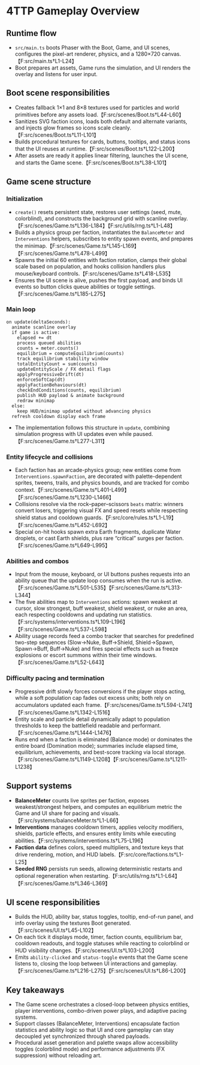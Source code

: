 # 4TTP Gameplay Overview

## Runtime flow
- `src/main.ts` boots Phaser with the Boot, Game, and UI scenes, configures the pixel-art renderer, physics, and a 1280×720 canvas.【F:src/main.ts†L1-L24】
- Boot prepares art assets, Game runs the simulation, and UI renders the overlay and listens for user input.

## Boot scene responsibilities
- Creates fallback 1×1 and 8×8 textures used for particles and world primitives before any assets load.【F:src/scenes/Boot.ts†L44-L60】
- Sanitizes SVG faction icons, loads both default and alternate variants, and injects glow frames so icons scale cleanly.【F:src/scenes/Boot.ts†L11-L101】
- Builds procedural textures for cards, buttons, tooltips, and status icons that the UI reuses at runtime.【F:src/scenes/Boot.ts†L122-L200】
- After assets are ready it applies linear filtering, launches the UI scene, and starts the Game scene.【F:src/scenes/Boot.ts†L38-L101】

## Game scene structure
### Initialization
- `create()` resets persistent state, restores user settings (seed, mute, colorblind), and constructs the background grid with scanline overlay.【F:src/scenes/Game.ts†L136-L184】【F:src/utils/rng.ts†L1-L48】
- Builds a physics group per faction, instantiates the `BalanceMeter` and `Interventions` helpers, subscribes to entity spawn events, and prepares the minimap.【F:src/scenes/Game.ts†L145-L169】【F:src/scenes/Game.ts†L478-L499】
- Spawns the initial 60 entities with faction rotation, clamps their global scale based on population, and hooks collision handlers plus mouse/keyboard controls.【F:src/scenes/Game.ts†L418-L535】
- Ensures the UI scene is alive, pushes the first payload, and binds UI events so button clicks queue abilities or toggle settings.【F:src/scenes/Game.ts†L185-L275】

### Main loop
```pseudo
on update(deltaSeconds):
  animate scanline overlay
  if game is active:
    elapsed += dt
    process queued abilities
    counts = meter.counts()
    equilibrium = computeEquilibrium(counts)
    track equilibrium stability window
    totalEntityCount = sum(counts)
    updateEntityScale / FX detail flags
    applyProgressiveDrift(dt)
    enforceSoftCap(dt)
    applyFactionBehaviours(dt)
    checkEndConditions(counts, equilibrium)
    publish HUD payload & animate background
    redraw minimap
  else:
    keep HUD/minimap updated without advancing physics
  refresh cooldown display each frame
```
- The implementation follows this structure in `update`, combining simulation progress with UI updates even while paused.【F:src/scenes/Game.ts†L277-L311】

### Entity lifecycle and collisions
- Each faction has an arcade-physics group; new entities come from `Interventions.spawnFaction`, are decorated with palette-dependent sprites, tweens, trails, and physics bounds, and are tracked for combo context.【F:src/scenes/Game.ts†L401-L499】【F:src/scenes/Game.ts†L1230-L1466】
- Collisions resolve via the rock–paper–scissors `beats` matrix: winners convert losers, triggering visual FX and speed resets while respecting shield status and cooldown guards.【F:src/core/rules.ts†L1-L19】【F:src/scenes/Game.ts†L452-L692】
- Special on-hit hooks spawn extra Earth fragments, duplicate Water droplets, or cast Earth shields, plus rare “critical” surges per faction.【F:src/scenes/Game.ts†L649-L995】

### Abilities and combos
- Input from the mouse, keyboard, or UI buttons pushes requests into an ability queue that the update loop consumes when the run is active.【F:src/scenes/Game.ts†L501-L535】【F:src/scenes/Game.ts†L313-L344】
- The five abilities map to `Interventions` actions: spawn weakest at cursor, slow strongest, buff weakest, shield weakest, or nuke an area, each respecting cooldowns and updating run statistics.【F:src/systems/interventions.ts†L109-L196】【F:src/scenes/Game.ts†L537-L598】
- Ability usage records feed a combo tracker that searches for predefined two-step sequences (Slow→Nuke, Buff→Shield, Shield→Spawn, Spawn→Buff, Buff→Nuke) and fires special effects such as freeze explosions or escort summons within their time windows.【F:src/scenes/Game.ts†L52-L643】

### Difficulty pacing and termination
- Progressive drift slowly forces conversions if the player stops acting, while a soft population cap fades out excess units; both rely on accumulators updated each frame.【F:src/scenes/Game.ts†L594-L741】【F:src/scenes/Game.ts†L1342-L1516】
- Entity scale and particle detail dynamically adapt to population thresholds to keep the battlefield readable and performant.【F:src/scenes/Game.ts†L1444-L1476】
- Runs end when a faction is eliminated (Balance mode) or dominates the entire board (Domination mode); summaries include elapsed time, equilibrium, achievements, and best-score tracking via local storage.【F:src/scenes/Game.ts†L1149-L1208】【F:src/scenes/Game.ts†L1211-L1238】

## Support systems
- **BalanceMeter** counts live sprites per faction, exposes weakest/strongest helpers, and computes an equilibrium metric the Game and UI share for pacing and visuals.【F:src/systems/balanceMeter.ts†L1-L66】
- **Interventions** manages cooldown timers, applies velocity modifiers, shields, particle effects, and ensures entity limits while executing abilities.【F:src/systems/interventions.ts†L75-L196】
- **Faction data** defines colors, speed multipliers, and texture keys that drive rendering, motion, and HUD labels.【F:src/core/factions.ts†L1-L25】
- **Seeded RNG** persists run seeds, allowing deterministic restarts and optional regeneration when restarting.【F:src/utils/rng.ts†L1-L64】【F:src/scenes/Game.ts†L346-L369】

## UI scene responsibilities
- Builds the HUD, ability bar, status toggles, tooltip, end-of-run panel, and info overlay using the textures Boot generated.【F:src/scenes/UI.ts†L45-L102】
- On each tick it displays mode, timer, faction counts, equilibrium bar, cooldown readouts, and toggle statuses while reacting to colorblind or HUD visibility changes.【F:src/scenes/UI.ts†L103-L200】
- Emits `ability-clicked` and `status-toggle` events that the Game scene listens to, closing the loop between UI interactions and gameplay.【F:src/scenes/Game.ts†L216-L275】【F:src/scenes/UI.ts†L86-L200】

## Key takeaways
- The Game scene orchestrates a closed-loop between physics entities, player interventions, combo-driven power plays, and adaptive pacing systems.
- Support classes (BalanceMeter, Interventions) encapsulate faction statistics and ability logic so that UI and core gameplay can stay decoupled yet synchronized through shared payloads.
- Procedural asset generation and palette swaps allow accessibility toggles (colorblind mode) and performance adjustments (FX suppression) without reloading art.
